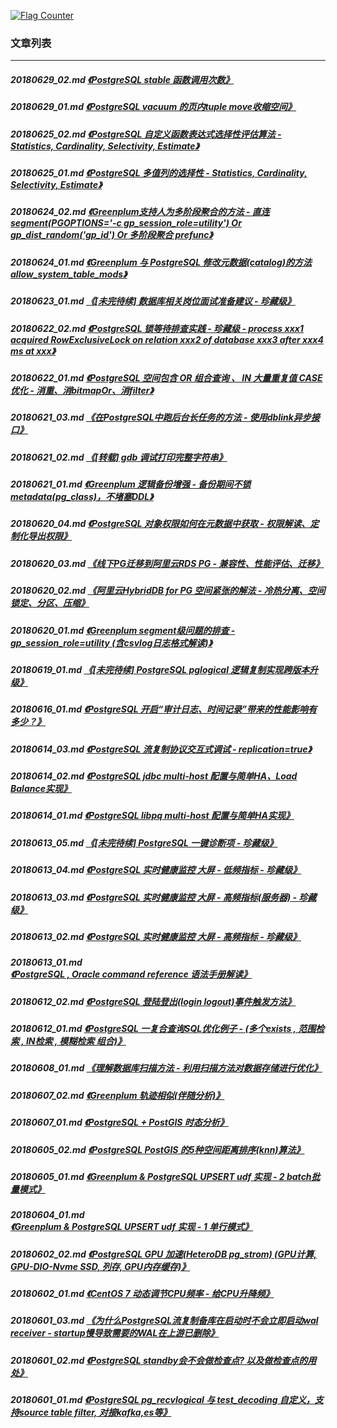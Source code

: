 <a rel="nofollow" href="http://info.flagcounter.com/h9V1"  ><img src="http://s03.flagcounter.com/count/h9V1/bg_FFFFFF/txt_000000/border_CCCCCC/columns_2/maxflags_12/viewers_0/labels_0/pageviews_0/flags_0/"  alt="Flag Counter"  border="0"  ></a>  
  
### 文章列表  
----  
##### 20180629_02.md   [《PostgreSQL stable 函数调用次数》](20180629_02.md)  
##### 20180629_01.md   [《PostgreSQL vacuum 的页内tuple move收缩空间》](20180629_01.md)  
##### 20180625_02.md   [《PostgreSQL 自定义函数表达式选择性评估算法 - Statistics, Cardinality, Selectivity, Estimate》](20180625_02.md)  
##### 20180625_01.md   [《PostgreSQL 多值列的选择性 - Statistics, Cardinality, Selectivity, Estimate》](20180625_01.md)  
##### 20180624_02.md   [《Greenplum支持人为多阶段聚合的方法 - 直连segment(PGOPTIONS='-c gp_session_role=utility') Or gp_dist_random('gp_id') Or 多阶段聚合 prefunc》](20180624_02.md)  
##### 20180624_01.md   [《Greenplum 与 PostgreSQL 修改元数据(catalog)的方法 allow_system_table_mods》](20180624_01.md)  
##### 20180623_01.md   [《[未完待续] 数据库相关岗位面试准备建议 - 珍藏级》](20180623_01.md)  
##### 20180622_02.md   [《PostgreSQL 锁等待排查实践 - 珍藏级 - process xxx1 acquired RowExclusiveLock on relation xxx2 of database xxx3 after xxx4 ms at xxx》](20180622_02.md)  
##### 20180622_01.md   [《PostgreSQL 空间包含 OR 组合查询 、 IN 大量重复值 CASE 优化 - 消重、消bitmapOr、消filter》](20180622_01.md)  
##### 20180621_03.md   [《在PostgreSQL中跑后台长任务的方法 - 使用dblink异步接口》](20180621_03.md)  
##### 20180621_02.md   [《[转载] gdb 调试打印完整字符串》](20180621_02.md)  
##### 20180621_01.md   [《Greenplum 逻辑备份增强 - 备份期间不锁metadata(pg_class)，不堵塞DDL》](20180621_01.md)  
##### 20180620_04.md   [《PostgreSQL 对象权限如何在元数据中获取 - 权限解读、定制化导出权限》](20180620_04.md)  
##### 20180620_03.md   [《线下PG迁移到阿里云RDS PG - 兼容性、性能评估、迁移》](20180620_03.md)  
##### 20180620_02.md   [《阿里云HybridDB for PG 空间紧张的解法 - 冷热分离、空间锁定、分区、压缩》](20180620_02.md)  
##### 20180620_01.md   [《Greenplum segment级问题的排查 - gp_session_role=utility  (含csvlog日志格式解读)》](20180620_01.md)  
##### 20180619_01.md   [《[未完待续] PostgreSQL pglogical 逻辑复制实现跨版本升级》](20180619_01.md)  
##### 20180616_01.md   [《PostgreSQL 开启“审计日志、时间记录”带来的性能影响有多少？》](20180616_01.md)  
##### 20180614_03.md   [《PostgreSQL 流复制协议交互式调试 - replication=true》](20180614_03.md)  
##### 20180614_02.md   [《PostgreSQL jdbc multi-host 配置与简单HA、Load Balance实现》](20180614_02.md)  
##### 20180614_01.md   [《PostgreSQL libpq multi-host 配置与简单HA实现》](20180614_01.md)  
##### 20180613_05.md   [《[未完待续] PostgreSQL 一键诊断项 - 珍藏级》](20180613_05.md)  
##### 20180613_04.md   [《PostgreSQL 实时健康监控 大屏 - 低频指标 - 珍藏级》](20180613_04.md)  
##### 20180613_03.md   [《PostgreSQL 实时健康监控 大屏 - 高频指标(服务器) - 珍藏级》](20180613_03.md)  
##### 20180613_02.md   [《PostgreSQL 实时健康监控 大屏 - 高频指标 - 珍藏级》](20180613_02.md)  
##### 20180613_01.md   [《PostgreSQL , Oracle command reference 语法手册解读》](20180613_01.md)  
##### 20180612_02.md   [《PostgreSQL 登陆登出(login logout)事件触发方法》](20180612_02.md)  
##### 20180612_01.md   [《PostgreSQL 一复合查询SQL优化例子 - (多个exists , 范围检索 , IN检索 , 模糊检索 组合)》](20180612_01.md)  
##### 20180608_01.md   [《理解数据库扫描方法 - 利用扫描方法对数据存储进行优化》](20180608_01.md)  
##### 20180607_02.md   [《Greenplum 轨迹相似(伴随分析)》](20180607_02.md)  
##### 20180607_01.md   [《PostgreSQL + PostGIS 时态分析》](20180607_01.md)  
##### 20180605_02.md   [《PostgreSQL PostGIS 的5种空间距离排序(knn)算法》](20180605_02.md)  
##### 20180605_01.md   [《Greenplum & PostgreSQL UPSERT udf 实现 - 2 batch批量模式》](20180605_01.md)  
##### 20180604_01.md   [《Greenplum & PostgreSQL UPSERT udf 实现 - 1 单行模式》](20180604_01.md)  
##### 20180602_02.md   [《PostgreSQL GPU 加速(HeteroDB pg_strom) (GPU计算, GPU-DIO-Nvme SSD, 列存, GPU内存缓存)》](20180602_02.md)  
##### 20180602_01.md   [《CentOS 7 动态调节CPU频率 - 给CPU升降频》](20180602_01.md)  
##### 20180601_03.md   [《为什么PostgreSQL流复制备库在启动时不会立即启动wal receiver - startup慢导致需要的WAL在上游已删除》](20180601_03.md)  
##### 20180601_02.md   [《PostgreSQL standby会不会做检查点? 以及做检查点的用处》](20180601_02.md)  
##### 20180601_01.md   [《PostgreSQL pg_recvlogical 与 test_decoding 自定义，支持source table filter, 对接kafka,es等》](20180601_01.md)  

